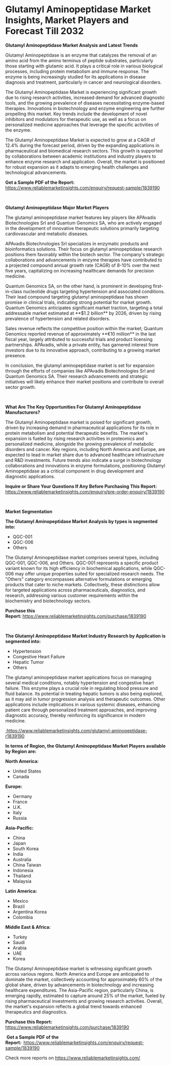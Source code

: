 <p><h1>Glutamyl Aminopeptidase Market Insights, Market Players and Forecast Till 2032</h1></p><p><strong>Glutamyl Aminopeptidase Market Analysis and Latest Trends</strong></p>
<p><p>Glutamyl Aminopeptidase is an enzyme that catalyzes the removal of an amino acid from the amino terminus of peptide substrates, particularly those starting with glutamic acid. It plays a critical role in various biological processes, including protein metabolism and immune response. The enzyme is being increasingly studied for its applications in disease diagnosis and treatment, particularly in cancer and neurological disorders.</p><p>The Glutamyl Aminopeptidase Market is experiencing significant growth due to rising research activities, increased demand for advanced diagnostic tools, and the growing prevalence of diseases necessitating enzyme-based therapies. Innovations in biotechnology and enzyme engineering are further propelling this market. Key trends include the development of novel inhibitors and modulators for therapeutic use, as well as a focus on personalized medicine approaches that leverage the specific activities of the enzyme.</p><p>The Glutamyl Aminopeptidase Market is expected to grow at a CAGR of 12.4% during the forecast period, driven by the expanding applications in pharmaceutical and biomedical research sectors. This growth is supported by collaborations between academic institutions and industry players to enhance enzyme research and application. Overall, the market is positioned for robust expansion as it adapts to emerging health challenges and technological advancements.</p></p>
<p><strong>Get a Sample PDF of the Report:&nbsp;</strong> <a href="https://www.reliablemarketinsights.com/enquiry/request-sample/1839190?utm_campaign=3215&utm_medium=2&utm_source=Github&utm_content=ia&utm_term=08032025&utm_id=glutamyl-aminopeptidase">https://www.reliablemarketinsights.com/enquiry/request-sample/1839190</a></p>
<p>&nbsp;</p>
<p><strong>Glutamyl Aminopeptidase Major Market Players</strong></p>
<p><p>The glutamyl aminopeptidase market features key players like APAvadis Biotechnologies Srl and Quantum Genomics SA, who are actively engaged in the development of innovative therapeutic solutions primarily targeting cardiovascular and metabolic diseases. </p><p>APAvadis Biotechnologies Srl specializes in enzymatic products and bioinformatics solutions. Their focus on glutamyl aminopeptidase research positions them favorably within the biotech sector. The company's strategic collaborations and advancements in enzyme therapies have contributed to a projected compound annual growth rate (CAGR) of 8-10% over the next five years, capitalizing on increasing healthcare demands for precision medicine.</p><p>Quantum Genomics SA, on the other hand, is prominent in developing first-in-class nucleotide drugs targeting hypertension and associated conditions. Their lead compound targeting glutamyl aminopeptidase has shown promise in clinical trials, indicating strong potential for market growth. Quantum Genomics anticipates significant market traction, targeting a total addressable market estimated at **$1.2 billion** by 2026, driven by rising prevalence of hypertension and related disorders.</p><p>Sales revenue reflects the competitive position within the market; Quantum Genomics reported revenue of approximately **€10 million** in the last fiscal year, largely attributed to successful trials and product licensing partnerships. APAvadis, while a private entity, has garnered interest from investors due to its innovative approach, contributing to a growing market presence.</p><p>In conclusion, the glutamyl aminopeptidase market is set for expansion through the efforts of companies like APAvadis Biotechnologies Srl and Quantum Genomics SA. Their research advancements and strategic initiatives will likely enhance their market positions and contribute to overall sector growth.</p></p>
<p>&nbsp;</p>
<p><strong>What Are The Key Opportunities For Glutamyl Aminopeptidase Manufacturers?</strong></p>
<p><p>The Glutamyl Aminopeptidase market is poised for significant growth, driven by increasing demand in pharmaceutical applications for its role in protein metabolism and potential therapeutic benefits. The market's expansion is fueled by rising research activities in proteomics and personalized medicine, alongside the growing prevalence of metabolic disorders and cancer. Key regions, including North America and Europe, are expected to lead in market share due to advanced healthcare infrastructure and R&D investments. Future trends also indicate a surge in biotechnology collaborations and innovations in enzyme formulations, positioning Glutamyl Aminopeptidase as a critical component in drug development and diagnostic applications.</p></p>
<p><strong>Inquire or Share Your Questions If Any Before Purchasing This Report:</strong> <a href="https://www.reliablemarketinsights.com/enquiry/pre-order-enquiry/1839190?utm_campaign=3215&utm_medium=2&utm_source=Github&utm_content=ia&utm_term=08032025&utm_id=glutamyl-aminopeptidase">https://www.reliablemarketinsights.com/enquiry/pre-order-enquiry/1839190</a></p>
<p>&nbsp;</p>
<p><strong>Market Segmentation</strong></p>
<p><strong>The Glutamyl Aminopeptidase Market Analysis by types is segmented into:</strong></p>
<p><ul><li>QGC-001</li><li>QGC-006</li><li>Others</li></ul></p>
<p><p>The Glutamyl Aminopeptidase market comprises several types, including QGC-001, QGC-006, and Others. QGC-001 represents a specific product variant known for its high efficiency in biochemical applications, while QGC-006 may offer unique properties suited for specialized research needs. The "Others" category encompasses alternative formulations or emerging products that cater to niche markets. Collectively, these distinctions allow for targeted applications across pharmaceuticals, diagnostics, and research, addressing various customer requirements within the biochemistry and biotechnology sectors.</p></p>
<p><strong>Purchase this Report:&nbsp;</strong><a href="https://www.reliablemarketinsights.com/purchase/1839190?utm_campaign=3215&utm_medium=2&utm_source=Github&utm_content=ia&utm_term=08032025&utm_id=glutamyl-aminopeptidase">https://www.reliablemarketinsights.com/purchase/1839190</a></p>
<p>&nbsp;</p>
<p><strong>The Glutamyl Aminopeptidase Market Industry Research by Application is segmented into:</strong></p>
<p><ul><li>Hypertension</li><li>Congestive Heart Failure</li><li>Hepatic Tumor</li><li>Others</li></ul></p>
<p><p>The glutamyl aminopeptidase market applications focus on managing several medical conditions, notably hypertension and congestive heart failure. This enzyme plays a crucial role in regulating blood pressure and fluid balance. Its potential in treating hepatic tumors is also being explored, as it may aid in tumor progression analysis and therapeutic outcomes. Other applications include implications in various systemic diseases, enhancing patient care through personalized treatment approaches, and improving diagnostic accuracy, thereby reinforcing its significance in modern medicine.</p></p>
<p><a href="https://www.reliablemarketinsights.com/glutamyl-aminopeptidase-r1839190?utm_campaign=3215&utm_medium=2&utm_source=Github&utm_content=ia&utm_term=08032025&utm_id=glutamyl-aminopeptidase">&nbsp;https://www.reliablemarketinsights.com/glutamyl-aminopeptidase-r1839190</a></p>
<p><strong>In terms of Region, the Glutamyl Aminopeptidase Market Players available by Region are:</strong></p>
<p>
    <p> <strong> North America: </strong>
        <ul>
            <li>United States</li>
            <li>Canada</li>
        </ul>
        </p> 
    <p> <strong> Europe: </strong>
        <ul>
            <li>Germany</li>
            <li>France</li>
            <li>U.K.</li>
            <li>Italy</li>
            <li>Russia</li>
        </ul>
        </p> 
    <p> <strong> Asia-Pacific: </strong>
        <ul>
            <li>China</li>
            <li>Japan</li>
            <li>South Korea</li>
            <li>India</li>
            <li>Australia</li>
            <li>China Taiwan</li>
            <li>Indonesia</li>
            <li>Thailand</li>
            <li>Malaysia</li>
        </ul>
        </p> 
    <p> <strong> Latin America: </strong>
        <ul>
            <li>Mexico</li>
            <li>Brazil</li>
            <li>Argentina Korea</li>
            <li>Colombia</li>
        </ul>
        </p> 
    <p> <strong> Middle East & Africa: </strong>
        <ul>
            <li>Turkey</li>
            <li>Saudi</li>
            <li>Arabia</li>
            <li>UAE</li>
            <li>Korea</li>
        </ul>
    </p>
    </p>
<p><p>The Glutamyl Aminopeptidase market is witnessing significant growth across various regions. North America and Europe are anticipated to dominate the market, collectively accounting for approximately 60% of the global share, driven by advancements in biotechnology and increasing healthcare expenditures. The Asia-Pacific region, particularly China, is emerging rapidly, estimated to capture around 25% of the market, fueled by rising pharmaceutical investments and growing research activities. Overall, the market's expansion reflects a global trend towards enhanced therapeutics and diagnostics.</p></p>
<p><strong>Purchase this Report: </strong><a href="https://www.reliablemarketinsights.com/purchase/1839190?utm_campaign=3215&utm_medium=2&utm_source=Github&utm_content=ia&utm_term=08032025&utm_id=glutamyl-aminopeptidase">https://www.reliablemarketinsights.com/purchase/1839190</a></p>
<p>&nbsp;<strong>Get a Sample PDF of the Report:&nbsp;&nbsp;</strong><a href="https://www.reliablemarketinsights.com/enquiry/request-sample/1839190?utm_campaign=3215&utm_medium=2&utm_source=Github&utm_content=ia&utm_term=08032025&utm_id=glutamyl-aminopeptidase">https://www.reliablemarketinsights.com/enquiry/request-sample/1839190</a></p>
<p><strong></strong></p>
<p>Check more reports on <a href="https://www.reliablemarketinsights.com/?utm_campaign=3215&utm_medium=2&utm_source=Github&utm_content=ia&utm_term=08032025&utm_id=glutamyl-aminopeptidase">https://www.reliablemarketinsights.com/</a></p>